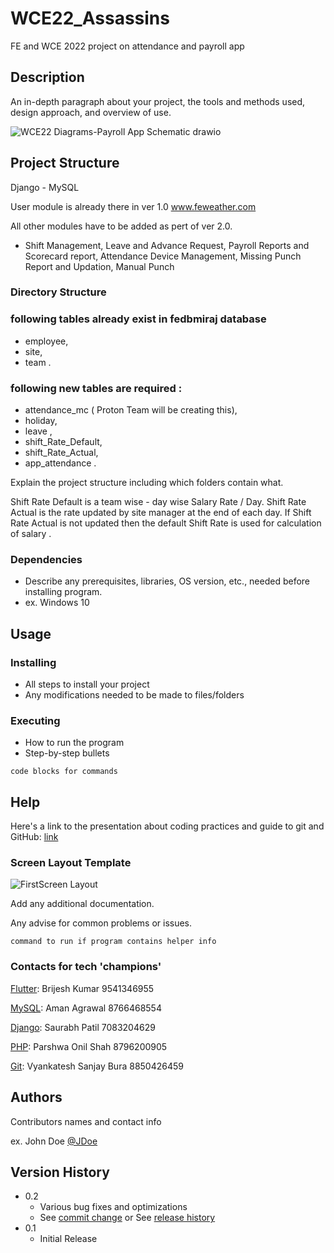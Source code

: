# WCE22_Assassins

FE and WCE 2022 project on attendance and payroll app

## Description

An in-depth paragraph about your project, the tools and methods used, design approach, and overview of use.


![WCE22 Diagrams-Payroll App Schematic drawio](https://user-images.githubusercontent.com/91695658/188133032-d267424c-96be-4fa9-8ce7-1e3d540b34eb.png)


## Project Structure

Django - MySQL 

User module is already there in ver 1.0  www.feweather.com

All other modules have to be added as pert of ver 2.0.  
 - Shift Management, Leave and  Advance Request, Payroll Reports and Scorecard report, Attendance Device Management, Missing Punch Report and Updation, Manual Punch 



### Directory Structure

### following tables already exist in fedbmiraj database 
  * employee,
  * site, 
  * team .
 
### following new tables are required :
 * attendance_mc ( Proton Team will be creating this),
 * holiday,
 * leave ,
 * shift_Rate_Default,
 * shift_Rate_Actual,
 * app_attendance .
 

Explain the project structure including which folders contain what.

Shift Rate Default is a team wise - day wise Salary Rate / Day.  Shift Rate Actual is the rate updated by site manager at the end of each day. If Shift Rate Actual is not updated then the default Shift Rate is used for calculation of salary .


### Dependencies

* Describe any prerequisites, libraries, OS version, etc., needed before installing program.
* ex. Windows 10

## Usage

### Installing

* All steps to install your project
* Any modifications needed to be made to files/folders

### Executing

* How to run the program
* Step-by-step bullets
```
code blocks for commands
```

## Help

Here's a link to the presentation about coding practices and guide to git and GitHub: [link](https://drive.google.com/file/d/1_Xi1FKCGCzO1_1x3FQt5Na09HfqZmm2g/view?usp=sharing)

### Screen Layout Template

![FirstScreen Layout](https://user-images.githubusercontent.com/91695658/184523458-e53e2626-8f09-4e21-a7ed-2b2bbcb0fc9d.png)



Add any additional documentation.

Any advise for common problems or issues.
```
command to run if program contains helper info
```
### Contacts for tech 'champions'

[Flutter](https://flutter.dev/): Brijesh Kumar 9541346955

[MySQL](https://www.mysql.com/): Aman Agrawal 8766468554

[Django](https://www.djangoproject.com/): Saurabh Patil 7083204629

[PHP](https://www.php.net/): Parshwa Onil Shah 8796200905

[Git](https://git-scm.com/): Vyankatesh Sanjay Bura 8850426459

## Authors

Contributors names and contact info

ex. John Doe [@JDoe](https://github.com/)

## Version History

* 0.2
    * Various bug fixes and optimizations
    * See [commit change]() or See [release history]()
* 0.1
    * Initial Release
